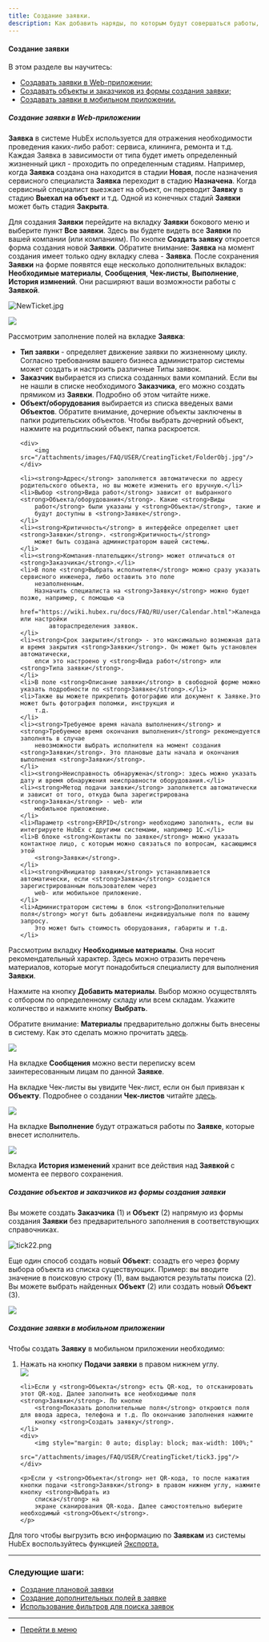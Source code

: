 ```yaml
---
title: Создание заявки.
description: Как добавить наряды, по которым будут совершаться работы, в систему HubEx?
---
```


<!-- Yandex.Metrika counter -->
<script type="text/javascript">
    (function (m, e, t, r, i, k, a) {
        m[i] = m[i] || function () {
            (m[i].a = m[i].a || []).push(arguments)
        };
        m[i].l = 1 * new Date();
        k = e.createElement(t), a = e.getElementsByTagName(t)[0], k.async = 1, k.src = r, a.parentNode.insertBefore(k, a)
    })
    (window, document, "script", "https://mc.yandex.ru/metrika/tag.js", "ym");
    ym('{{ site.yandex_metric }}', "init", {
        id: '{{ site.yandex_metric }}',
        clickmap: true,
        trackLinks: true,
        accurateTrackBounce: true,
        webvisor: true
    });
</script>
<noscript>
    <div><img src="https://mc.yandex.ru/watch/'{{ site.yandex_metric }}'" style="position:absolute; left:-9999px;"
              alt=""/></div>
</noscript>
<!-- /Yandex.Metrika counter -->

#### Создание заявки
В этом разделе вы научитесь:
<html>
<meta charset="utf-8">
<title>Быстрый переход внутри документа</title>
<ul>
    <li><a href="#webticket">Создавать заявки в Web-приложении;</a></li>
    <li><a href="#webticket2">Создавать объекты и заказчиков из формы создания заявки;</a></li>
    <li><a href="#mobticket">Создавать заявки в мобильном приложении.</a></li>
</ul>
</html>

<h5 id="webticket">Создание заявки в Web-приложении</h5>
<p><strong>Заявка</strong> в системе HubEx используется для отражения необходимости проведения каких-либо работ:
    сервиса, клининга,
    ремонта и т.д. Каждая Заявка в зависимости от типа будет иметь определенный жизненный цикл - проходить по
    определенным стадиям. Например, когда <strong>Заявка</strong> создана она находится в стадии <strong>Новая</strong>,
    после назначения сервисного
    специалиста <strong>Заявка</strong> переходит в стадию <strong>Назначена</strong>. Когда сервисный специалист
    выезжает на объект, он переводит <strong>Заявку</strong>
    в стадию <strong>Выехал на объект</strong> и т.д. Одной из конечных стадий <strong>Заявки</strong> может быть стадия
    <strong>Закрыта</strong>.</p>

<p>Для создания <strong>Заявки</strong> перейдите на вкладку <strong>Заявки</strong> бокового меню и выберите пункт
    <strong>Все заявки</strong>. Здесь вы будете видеть все
    <strong>Заявки</strong> по вашей компании (или компаниям). По кнопке <strong>Создать заявку</strong> откроется форма
    создания
    новой <strong>Заявки</strong>. Обратите внимание: <strong>Заявка</strong> на момент создания имеет только одну
    вкладку слева - <strong>Заявка</strong>. После
    сохранения
    <strong>Заявки</strong> на форме появятся еще несколько дополнительных вкладок:<strong> Необходимые
        материалы</strong>, <strong>Сообщения</strong>, <strong>Чек-листы</strong>,
    <strong>Выполнение</strong>, <strong>История
        измнений</strong>. Они расширяют ваши возможности работы с <strong>Заявкой</strong>.</p>

![NewTicket.jpg](/attachments/images/FAQ/USER/CreatingTicket/NewTicket.jpg)
<div>
    <img src="/attachments/images/FAQ/USER/CreatingTicket/TicketSave.jpg"/>
</div>

<p>Рассмотрим заполнение полей на вкладке <strong>Заявка</strong>:</p>
<ul>
    <li><strong>Тип заявки</strong> - определяет движение заявки по жизненному циклу. Согласно требованиям вашего
        бизнеса администратор
        системы может создать и настроить различные Типы заявок.
    </li>
    <li><strong>Заказчик</strong> выбирается из списка созданных вами компаний. Если вы не нашли в списке необходимого
        <strong>Заказчика</strong>, его
        можно создать прямиком из <strong>Заявки</strong>. Подробно об этом читайте ниже.
    </li>
    <li><strong>Объект/оборудования</strong> выбирается из списка введеных вами <strong>Объектов</strong>. Обратите
        внимание, дочерние объекты заключены
        в папки родительских объектов. Чтобы выбрать дочерний объект, нажмите на родитльский объект, папка раскроется.
    </li>

    <div>
        <img src="/attachments/images/FAQ/USER/CreatingTicket/FolderObj.jpg"/>
    </div>

    <li><strong>Адрес</strong> заполняется автоматически по адресу родительского объекта, но вы можете изменить его вручную.</li>
    <li>Выбор <strong>Вида работ</strong> зависит от выбранного <strong>Объекта/оборудования</strong>. Какие <strong>Виды
        работ</strong> были указаны у <strong>Объекта</strong>, такие и
        будут доступны в <strong>Заявке</strong>.
    </li>
    <li><strong>Критичность</strong> в интерфейсе определяет цвет <strong>Заявки</strong>. <strong>Критичность</strong>
        может быть создана администратором вашей системы.
    </li>
    <li><strong>Компания-плательщик</strong> может отличаться от <strong>Заказчика</strong>.</li>
    <li>В поле <strong>Выбрать исполнителя</strong> можно сразу указать сервисного инженера, либо оставить это поле
        незаполненным.
        Назначить специалиста на <strong>Заявку</strong> можно будет позже, например, с помощью <a
                href="https://wiki.hubex.ru/docs/FAQ/RU/user/Calendar.html">Календаря</a>, или настройки
            автораспределения заявок.
    </li>
    <li><strong>Срок закрытия</strong> - это максимально возможная дата и время закрытия <strong>Заявки</strong>. Он может быть установлен автоматически,
        елси это настроено у <strong>Вида работ</strong> или <strong>Типа заявки</strong>.
    </li>
    <li>В поле <strong>Описание заявки</strong> в свободной форме можно указать подробности по <strong>Заявке</strong>.</li>
    <li>Также вы можете прикрепить фотографию или документ к Заявке.Это может быть фотография поломки, инструкция и
        т.д.
    </li>
    <li><strong>Требуемое время начала выполнения</strong> и <strong>Требуемое время окончания выполнения</strong> рекомендуется заполнять в случае
        невозможности выбрать исполнителя на момент создания <strong>Заявки</strong>. Это плановые даты начала и окончания выполнения <strong>Заявки</strong>.
    </li>
    <li><strong>Неисправность обнаружена</strong>: здесь можно указать дату и время обнаружения неисправности оборудования.</li>
    <li><strong>Метод подачи заявки</strong> заполняется автоматически и зависит от того, откуда была зарегистрирована <strong>Заявка</strong> - web- или
        мобильное приложение.
    </li>
    <li>Параметр <strong>ERPID</strong> необходимо заполнять, если вы интегрируете HubEx с другими системами, например 1С.</li>
    <li>В блоке <strong>Контакты по заявке</strong> можно указать контактное лицо, с которым можно связаться по вопросам, касающимся этой
        <strong>Заявки</strong>.
    </li>
    <li><strong>Инициатор заявки</strong> устанавливается автоматически, если <strong>Заявка</strong> создается зарегистрированным пользователем через
        web- или мобильное приложение.
    </li>
    <li>Администратором системы в блок <strong>Дополнительные поля</strong> могут быть добавлены индивидуальные поля по вашему запросу.
        Это может быть стоимость оборудования, габариты и т.д.
    </li>

</ul>

<p>Рассмотрим вкладку <strong>Необходимые материалы</strong>. Она носит рекомендательный характер. Здесь можно отразить перечень
    материалов, которые могут понадобиться специалисту для выполнения <strong>Заявки</strong>.</p>
<p>Нажмите на кнопку <strong>Добавить материалы</strong>. Выбор можно осуществлять с отбором по определенному складу или всем
    складам. Укажите количество и нажмите кнопку <strong>Выбрать</strong>.</p>
<p>Обратите внимание: <strong>Материалы</strong> предварительно должны быть внесены в систему. Как это сделать можно прочитать <a
        href="https://wiki.hubex.ru/docs/FAQ/RU/user/Materials.html"> здесь</a>.</p>
<div>
    <img src="/attachments/images/FAQ/USER/CreatingTicket/Materials.jpg"/>
</div>

<p>На вкладке <strong>Сообщения</strong> можно вести переписку всем заинтересованным лицам по данной <strong>Заявке</strong>.</p>
<p>На вкладке Чек-листы вы увидите Чек-лист, если он был привязан к <strong>Объекту</strong>. Подробнее о создании
    <strong>Чек-листов</strong> читайте <a
            href="https://wiki.hubex.ru/docs/FAQ/RU/users/Checklists.html"> здесь</a>.</p>
<div>
    <img src="/attachments/images/FAQ/USER/CreatingTicket/CheckList.jpg"/>
</div>

<p>На вкладке <strong>Выполнение</strong> будут отражаться работы по <strong>Заявке</strong>, которые внесет исполнитель.</p>
<div>
    <img src="/attachments/images/FAQ/USER/CreatingTicket/Works.jpg"/>
</div>

<p>Вкладка <strong>История изменений</strong> хранит все действия над <strong>Заявкой</strong> с момента ее первого сохранения.</p>

<h5 id="webticket2">Создание объектов и заказчиков из формы создания заявки</h5>
<p>Вы можете создать <strong>Заказчика</strong> (1) и <strong>Объект</strong> (2) напрямую из формы создания <strong>Заявки</strong> без предварительного заполнения в
    соответствующих справочниках.</p>

![tick22.png](/attachments/images/FAQ/USER/CreatingTicket/tick22.png)

<p>Еще один способ создать новый <strong>Объект</strong>: созадть его через форму выбора объекта из списка существующих.
    Пример: вы вводите значение в поисковую строку (1), вам выдаются результаты поиска (2). Вы можете выбрать найденных
    <strong>Объект</strong> (2) или создать новый <strong>Объект</strong> (3).</p>

  <div>
       <img src="/attachments/images/FAQ/USER/CreatingTicket/tick33.png"/>
    </div>


<h5 id="mobticket">Создание заявки в мобильном приложении</h5>
<p>Чтобы создать <strong>Заявку</strong> в мобильном приложении необходимо:</p>
<ol>
    <li>Нажать на кнопку <strong>Подачи заявки</strong> в правом нижнем углу.</li>
    <div>
        <img src="/attachments/images/FAQ/USER/CreatingTicket/tick2.png"/>
    </div>

    <li>Если у <strong>Объекта</strong> есть QR-код, то отсканировать этот QR-код. Далее заполнить все необходимые поля <strong>Заявки</strong>. По кнопке
        <strong>Показать дополнительные поля</strong> откроются поля для ввода адреса, телефона и т.д. По окончанию заполнения нажмите
        кнопку <strong>Создать заявку</strong>.
    </li>
    <div>
        <img style="margin: 0 auto; display: block; max-width: 100%;"
             src="/attachments/images/FAQ/USER/CreatingTicket/tick3.jpg"/>
    </div>

    <p>Если у <strong>Объекта</strong> нет QR-кода, то после нажатия кнопки подачи <strong>Заявки</strong> в правом нижнем углу, нажмите кнопку <strong>Выбрать из
        списка</strong> на
        экране сканирования QR-кода. Далее самостоятельно выберите необходимый <strong>Объект</strong>.
    </p>
</ol>


<p>Для того чтобы выгрузить всю информацию по <strong>Заявкам</strong> из системы HubEx воспользуйтесь функцией <a
        href="https://wiki.hubex.ru/docs/FAQ/RU/user/Export.html#tickets"> Экспорта.</a></p>


___
### Следующие шаги:
- [Создание плановой заявки](./PlannedTickets.md)
- [Создание дополнительных полей в заявке](./AdditionalFields.md)
- [Использование фильтров для поиска заявок](./Filters.md)


___
- [Перейти в меню](http://wiki.hubex.ru)
